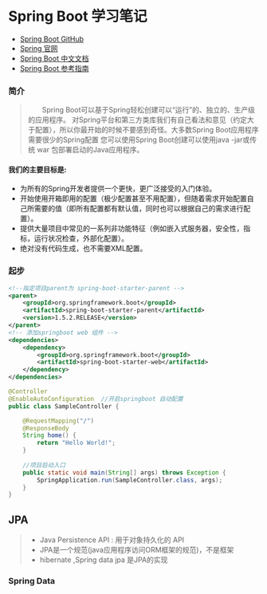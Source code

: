# Spring Boot 学习笔记 

* [Spring Boot GitHub](https://github.com/spring-projects/spring-boot)
* [Spring 官网](https://spring.io/projects)
* [Spring Boot 中文文档](http://blog.geekidentity.com/spring/spring_boot_translation/)
* [Spring Boot 参考指南](http://oopsguy.com/documents/springboot-docs/1.5.4/index.html)
   
### 简介 
>  &emsp;&emsp;Spring Boot可以基于Spring轻松创建可以“运行”的、独立的、生产级的应用程序。 对Spring平台和第三方类库我们有自己看法和意见（约定大于配置），所以你最开始的时候不要感到奇怪。大多数Spring Boot应用程序需要很少的Spring配置
您可以使用Spring Boot创建可以使用java -jar或传统 war 包部署启动的Java应用程序。

#### 我们的主要目标是:
* 为所有的Spring开发者提供一个更快，更广泛接受的入门体验。
* 开始使用开箱即用的配置（极少配置甚至不用配置），但随着需求开始配置自己所需要的值（即所有配置都有默认值，同时也可以根据自己的需求进行配置）。
* 提供大量项目中常见的一系列非功能特征（例如嵌入式服务器，安全性，指标，运行状况检查，外部化配置）。
* 绝对没有代码生成，也不需要XML配置。
    
### 起步
```xml
<!--指定项目parent为 spring-boot-starter-parent -->
<parent>
    <groupId>org.springframework.boot</groupId>
    <artifactId>spring-boot-starter-parent</artifactId>
    <version>1.5.2.RELEASE</version>
</parent>
<!-- 添加springboot web 组件 -->
<dependencies>
    <dependency>
        <groupId>org.springframework.boot</groupId>
        <artifactId>spring-boot-starter-web</artifactId>
    </dependency>
</dependencies>
```
```java
@Controller
@EnableAutoConfiguration  //开启springboot 自动配置
public class SampleController {

    @RequestMapping("/")
    @ResponseBody
    String home() {
        return "Hello World!";
    }
    
    //项目启动入口
    public static void main(String[] args) throws Exception {
        SpringApplication.run(SampleController.class, args);
    }
}
```

   
## JPA
> * Java Persistence API : 用于对象持久化的 API
> * JPA是一个规范(java应用程序访问ORM框架的规范)，不是框架
> * hibernate ,Spring data jpa 是JPA的实现
### Spring Data 



    
